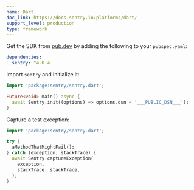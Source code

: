 ```yaml
---
name: Dart
doc_link: https://docs.sentry.io/platforms/dart/
support_level: production
type: framework
---
```


Get the SDK from [pub.dev](https://pub.dev/packages/sentry) by adding the following to your `pubspec.yaml`:

```yml {filename:pubspec.yaml}
dependencies:
  sentry: ^4.0.4
```

Import `sentry` and initialize it:

```dart
import 'package:sentry/sentry.dart';

Future<void> main() async {
  await Sentry.init((options) => options.dsn = '___PUBLIC_DSN___');
}
```

Capture a test exception:

```dart
import 'package:sentry/sentry.dart';

try {
  aMethodThatMightFail();
} catch (exception, stackTrace) {
  await Sentry.captureException(
    exception,
    stackTrace: stackTrace,
  );
}
```
